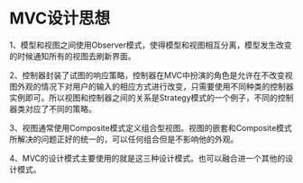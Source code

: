 # MVC设计思想

1、模型和视图之间使用Observer模式，使得模型和视图相互分离，模型发生改变的时候通知所有的视图去刷新界面。

2、控制器封装了试图的响应策略，控制器在MVC中扮演的角色是允许在不改变视图外观的情况下对用户的输入的相应方式进行改变，只需要使用不同种类的控制器实例即可。所以视图和控制器之间的关系是Strategy模式的一个例子，不同的控制器类对应了不同的策略。

3、视图通常使用Composite模式定义组合型视图。视图的嵌套和Composite模式所解决的问题正好的统一的，可以任何组合但是不影响他的外观。

4、MVC的设计模式主要使用的就是这三种设计模式。也可以融合进一个其他的设计模式。